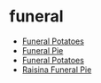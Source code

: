 # funeral

 * [Funeral Potatoes](../../index/f/funeral-potatoes.json)
 * [Funeral Pie](../../index/f/funeral-pie.json)
 * [Funeral Potatoes](../../index/f/funeral-potatoes.json)
 * [Raisina Funeral Pie](../../index/r/raisina-funeral-pie.json)
